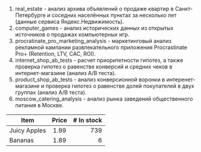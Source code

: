 1. real_estate - анализ архива объявлений о продаже квартир в Санкт-Петербурге и соседних населённых пунктах за несколько лет (данные сервиса Яндекс.Недвижимость).
2. computer_games - анализ исторических данных из открытых источников о продажах компьютерных игр.
3. procratinate_pro_marketing_analysis - маркетинговый анализ рекламной кампании развлекательного приложения Procrastinate Pro+ (Retention, LTV, CAC, ROI). 
4. internet_shop_ab_tests - расчет приоритетности гипотез, а также проверка гипотез о равенстве конверсий и средних чеков в интернет-магазине (анализ A/B теста).
5. product_shop_ab_tests - анализ конверсионной воронки в интеренет-магазине и проверка гипотез о равенстве долей покупателей в двух группах (анализ A/B теста).
6. moscow_catering_analysis - анализ рынка заведений общественного питания в Москве.

| Item         | Price | # In stock |
|--------------|:-----:|-----------:|
| Juicy Apples |  1.99 |        739 |
| Bananas      |  1.89 |          6 |
